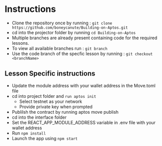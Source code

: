 # Instructions

- Clone the repository once by running : `git clone https://github.com/boneycanute/Building-on-Aptos.git`
- cd into the projector folder by running `cd Building-on-Aptos`
- Multiple branches are already present containing code for the required lessons.
- To view all available branches run : `git branch`
- Use the code branch of the specfic lesson by running : `git checkout <branchName>`

## Lesson Specific instructions

- Update the module address with your wallet address in the Move.toml file
- cd into project folder and `run aptos init`
  - Select testnet as your network
  - Provide private key when prompted
- Publilsh the contract by running aptos move publish
- cd into the interface folder
- Set the REACT_APP_MODULE_ADDRESS variable in .env file with your wallet address
- Run `npm install`
- Launch the app using `npm start`

